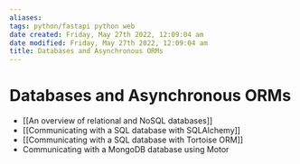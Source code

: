 ```yaml
---
aliases: 
tags: python/fastapi python web 
date created: Friday, May 27th 2022, 12:09:04 am
date modified: Friday, May 27th 2022, 12:09:04 am
title: Databases and Asynchronous ORMs
---
```


# Databases and Asynchronous ORMs

- [[An overview of relational and NoSQL databases]]
- [[Communicating with a SQL database with SQLAlchemy]]
- [[Communicating with a SQL database with Tortoise ORM]]
- Communicating with a MongoDB database using Motor